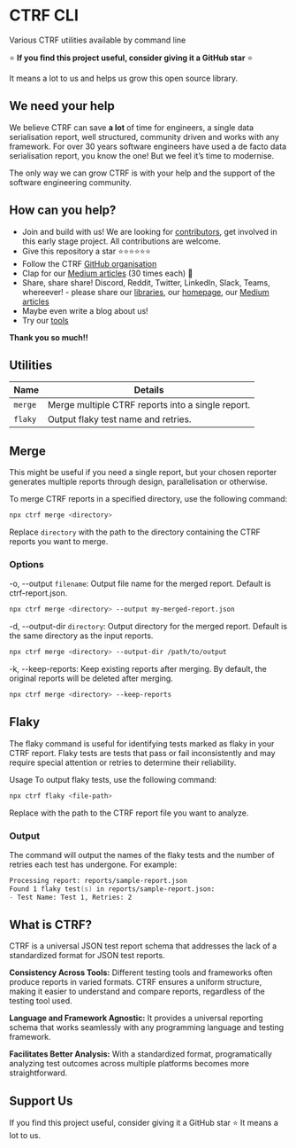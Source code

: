 # CTRF CLI

Various CTRF utilities available by command line

⭐ **If you find this project useful, consider giving it a GitHub star** ⭐

It means a lot to us and helps us grow this open source library.

## We need your help

We believe CTRF can save **a lot** of time for engineers, a single data serialisation report, well structured, community driven and works with any framework. For over 30 years software engineers have used a de facto data serialisation report, you know the one! But we feel it’s time to modernise.

The only way we can grow CTRF is with your help and the support of the software engineering community.

## How can you help?

- Join and build with us! We are looking for [contributors](https://github.com/ctrf-io), get involved in this early stage project. All contributions are welcome.
- Give this repository a star ⭐⭐⭐⭐⭐⭐
- Follow the CTRF [GitHub organisation](https://github.com/ctrf-io)
- Clap for our [Medium articles](https://medium.com/@ma11hewthomas) (30 times each) 👏
- Share, share share! Discord, Reddit, Twitter, LinkedIn, Slack, Teams, whereever! - please share our [libraries](https://github.com/orgs/ctrf-io/repositories), our [homepage](https://www.ctrf.io/), our [Medium articles](https://medium.com/@ma11hewthomas)
- Maybe even write a blog about us!
- Try our [tools](https://github.com/orgs/ctrf-io/repositories)

**Thank you so much!!**

## Utilities

| Name         |Details                                                                              |
| ------------ | ----------------------------------------------------------------------------------- |
| `merge`      | Merge multiple CTRF reports into a single report.                                   |
| `flaky`      | Output flaky test name and retries.                                                 |


## Merge

This might be useful if you need a single report, but your chosen reporter generates multiple reports through design, parallelisation or otherwise.

To merge CTRF reports in a specified directory, use the following command:

```sh
npx ctrf merge <directory>
```

Replace `directory` with the path to the directory containing the CTRF reports you want to merge.

### Options

-o, --output `filename`: Output file name for the merged report. Default is ctrf-report.json.

```sh
npx ctrf merge <directory> --output my-merged-report.json
```

-d, --output-dir `directory`: Output directory for the merged report. Default is the same directory as the input reports.

```sh
npx ctrf merge <directory> --output-dir /path/to/output
```

-k, --keep-reports: Keep existing reports after merging. By default, the original reports will be deleted after merging.

```sh
npx ctrf merge <directory> --keep-reports
```

## Flaky

The flaky command is useful for identifying tests marked as flaky in your CTRF report. Flaky tests are tests that pass or fail inconsistently and may require special attention or retries to determine their reliability.

Usage
To output flaky tests, use the following command:

```sh
npx ctrf flaky <file-path>
```

Replace <file-path> with the path to the CTRF report file you want to analyze.

### Output

The command will output the names of the flaky tests and the number of retries each test has undergone. For example:

```zsh
Processing report: reports/sample-report.json
Found 1 flaky test(s) in reports/sample-report.json:
- Test Name: Test 1, Retries: 2
```

## What is CTRF?

CTRF is a universal JSON test report schema that addresses the lack of a standardized format for JSON test reports.

**Consistency Across Tools:** Different testing tools and frameworks often produce reports in varied formats. CTRF ensures a uniform structure, making it easier to understand and compare reports, regardless of the testing tool used.

**Language and Framework Agnostic:** It provides a universal reporting schema that works seamlessly with any programming language and testing framework.

**Facilitates Better Analysis:** With a standardized format, programatically analyzing test outcomes across multiple platforms becomes more straightforward.

## Support Us

If you find this project useful, consider giving it a GitHub star ⭐ It means a lot to us.
